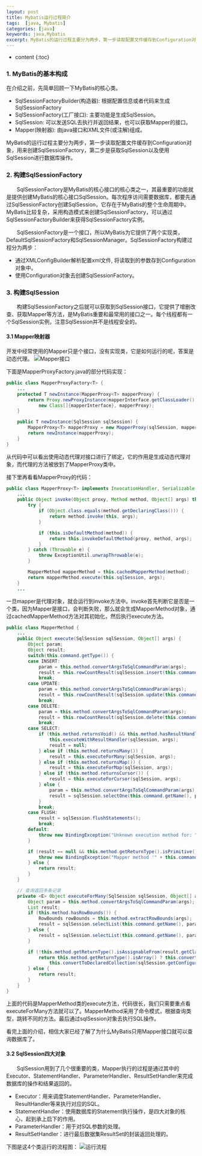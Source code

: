 ```yaml
---
layout: post
title: Mybatis运行过程简介
tags:  [java, Mybatis]
categories: [java]
keywords: java,Mybatis
excerpt: MyBatis的运行过程主要分为两步，第一步读取配置文件缓存到Configuration对象，用来创建SqlSessionFactory，第二步是获取SqlSession以及使用SqlSession进行数据库操作。
---
```


* content
{:toc}

### 1. MyBatis的基本构成
在介绍之前，先简单回顾一下MyBatis的核心类。
* SqlSessionFactoryBuilder(构造器): 根据配置信息或者代码来生成SqlSessionFactory
* SqlSessionFactory(工厂接口): 主要功能是生成SqlSession。
* SqlSession: 可以发送SQL去执行并返回结果，也可以获取Mapper的接口。
* Mapper(映射器): 由java接口和XML文件(或注解)组成。


MyBatis的运行过程主要分为两步，第一步读取配置文件缓存到Configuration对象，用来创建SqlSessionFactory，第二步是获取SqlSession以及使用SqlSession进行数据库操作。

### 2. 构建SqlSessionFactory

&emsp;&emsp;SqlSessionFactory是MyBatis的核心接口的核心类之一，其最重要的功能就是提供创建MyBatis的核心接口SqlSession。每次程序访问需要数据库，都要先通过SqlSessionFactory创建SqlSession，它存在于MyBatis的整个生命周期中。MyBatis比较复杂，采用构造模式来创建SqlSessionFactory，可以通过SqlSessionFactoryBuilder来获得SqlSessionFactory实例。

&emsp;&emsp;SqlSessionFactory是一个接口，所以MyBatis为它提供了两个实现类，DefaultSqlSessionFactory和SqlSessionManager。SqlSessionFactory构建过程分为两步：

* 通过XMLConfigBuilder解析配置xml文件, 将读取到的参数存到Configuration对象中。
* 使用Configuration对象去创建SqlSessionFactory。


### 3. 构建SqlSession

&emsp;&emsp;构建SqlSessionFactory之后就可以获取到SqlSession接口，它提供了增删改查、获取Mapper等方法，是MyBatis重要和最常用的接口之一。每个线程都有一个SqlSession实例，注意SqlSession并不是线程安全的。

#### 3.1 Mapper映射器

开发中经常使用的Mapper只是个接口，没有实现类，它是如何运行的呢，答案是动态代理。
![Mapper接口](https://i.loli.net/2018/06/06/5b17fa309d7c2.png)


下面是MapperProxyFactory.java的部分代码实现：
```java
public class MapperProxyFactory<T> {
    ...
    protected T newInstance(MapperProxy<T> mapperProxy) {
        return Proxy.newProxyInstance(mapperInterface.getClassLoader(), 
            new Class[]{mapperInterface}, mapperProxy);
    }

    public T newInstance(SqlSession sqlSession) {
        MapperProxy<T> mapperProxy = new MapperProxy(sqlSession, mapperInterface, methodCache);
        return newInstance(mapperProxy);
    }
}
```
从代码中可以看出使用动态代理对接口进行了绑定，它的作用是生成动态代理对象，而代理的方法被放到了MapperProxy类中。


接下里再看看MapperProxy的代码：
```java
public class MapperProxy<T> implements InvocationHandler, Serializable {
    ...
    public Object invoke(Object proxy, Method method, Object[] args) throws Throwable {
        try {
            if (Object.class.equals(method.getDeclaringClass())) {
                return method.invoke(this, args);
            }

            if (this.isDefaultMethod(method)) {
                return this.invokeDefaultMethod(proxy, method, args);
            }
        } catch (Throwable e) {
            throw ExceptionUtil.unwrapThrowable(e);
        }

        MapperMethod mapperMethod = this.cachedMapperMethod(method);
        return mapperMethod.execute(this.sqlSession, args);
    }
    ...
```
一旦mapper是代理对象，就会运行到invoke方法中。invoke首先判断它是否是一个类，因为Mapper是接口，会判断失败，那么就会生成MapperMethod对象，通过cachedMapperMethod方法对其初始化，然后执行execute方法。


```java
public class MapperMethod {
    ...
    public Object execute(SqlSession sqlSession, Object[] args) {
        Object param;
        Object result;
        switch(this.command.getType()) {
        case INSERT:
            param = this.method.convertArgsToSqlCommandParam(args);
            result = this.rowCountResult(sqlSession.insert(this.command.getName(), param));
            break;
        case UPDATE:
            param = this.method.convertArgsToSqlCommandParam(args);
            result = this.rowCountResult(sqlSession.update(this.command.getName(), param));
            break;
        case DELETE:
            param = this.method.convertArgsToSqlCommandParam(args);
            result = this.rowCountResult(sqlSession.delete(this.command.getName(), param));
            break;
        case SELECT:
            if (this.method.returnsVoid() && this.method.hasResultHandler()) {
                this.executeWithResultHandler(sqlSession, args);
                result = null;
            } else if (this.method.returnsMany()) {
                result = this.executeForMany(sqlSession, args);
            } else if (this.method.returnsMap()) {
                result = this.executeForMap(sqlSession, args);
            } else if (this.method.returnsCursor()) {
                result = this.executeForCursor(sqlSession, args);
            } else {
                param = this.method.convertArgsToSqlCommandParam(args);
                result = sqlSession.selectOne(this.command.getName(), param);
            }
            break;
        case FLUSH:
            result = sqlSession.flushStatements();
            break;
        default:
            throw new BindingException("Unknown execution method for: " + this.command.getName());
        }

        if (result == null && this.method.getReturnType().isPrimitive() && !this.method.returnsVoid()) {
            throw new BindingException("Mapper method '" + this.command.getName() + " attempted to return null from a method with a primitive return type (" + this.method.getReturnType() + ").");
        } else {
            return result;
        }
    }

    // 查询返回多条记录
    private <E> Object executeForMany(SqlSession sqlSession, Object[] args) {
        Object param = this.method.convertArgsToSqlCommandParam(args);
        List result;
        if (this.method.hasRowBounds()) {
            RowBounds rowBounds = this.method.extractRowBounds(args);
            result = sqlSession.selectList(this.command.getName(), param, rowBounds);
        } else {
            result = sqlSession.selectList(this.command.getName(), param);
        }

        if (!this.method.getReturnType().isAssignableFrom(result.getClass())) {
            return this.method.getReturnType().isArray() ? this.convertToArray(result) : 
                this.convertToDeclaredCollection(sqlSession.getConfiguration(), result);
        } else {
            return result;
        }
    }
}
```
上面的代码是MapperMethod类的execute方法，代码很长，我们只需要重点看executeForMany方法就可以了。MapperMethod采用了命令模式，根据查询类型，跳转不同的方法。最后通过sqlSession对象去执行SQL操作。

看完上面的介绍，相信大家已经了解了为什么MyBatis只用Mapper接口就可以查询数据库了。


#### 3.2 SqlSession四大对象
&emsp;&emsp;SqlSession用到了几个很重要的类，Mapper执行的过程是通过其中的Executor、StatementHandler、ParameterHandler、ResultSetHandler来完成数据库的操作和结果返回的。

* Executor：用来调度StatementHandler、ParameterHandler、ResultHandler等来执行对应的SQL。
* StatementHandler：使用数据库的Statement执行操作，是四大对象的核心，起到承上启下的作用。
* ParameterHandler：用于对SQL参数的处理。
* ResultSetHandler：进行最后数据集ResultSet的封装返回处理的。


下图是这4个类运行的流程图：
![运行流程](/img/mybatis_flow.png)